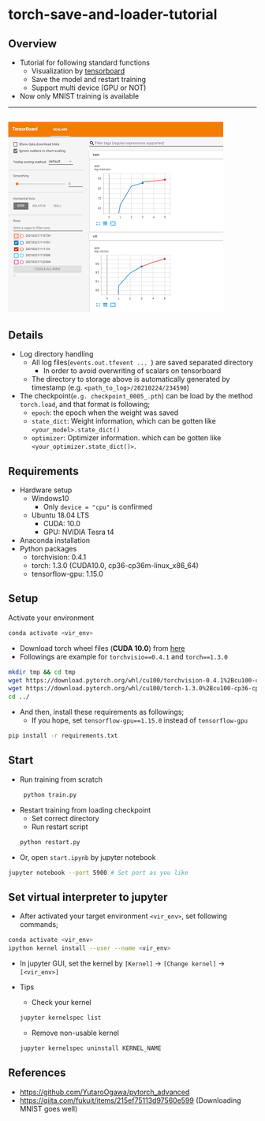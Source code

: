 # torch-save-and-loader-tutorial
## Overview
- Tutorial for following standard functions
    - Visualization by [tensorboard](https://www.tensorflow.org/tensorboard?hl=ja)
    - Save the model and restart training 
    - Support multi device (GPU or NOT)
- Now only MNIST training is available

---
![Visuzlization of training suspension and restart](/readme-doc/tensorboard_img_50p.png)
---

## Details
- Log directory handling
    - All log files(`events.out.tfevent ... `) are saved separated directory
        - In order to avoid overwriting of scalars on tensorboard
    - The directory to storage above is automatically generated by timestamp (e.g. `<path_to_log>/20210224/234590`)
- The checkpoint(`e.g. checkpoint_0005_.pth`) can be load by the method `torch.load`, and that format is following;
    - `epoch`: the epoch when the weight was saved
    - `state_dict`: Weight information, which can be gotten like `<your_model>.state_dict()`
    - `optimizer`: Optimizer information. which can be gotten like `<your_optimizer.state_dict()>`.

## Requirements
- Hardware setup
    - Windows10
        - Only `device = "cpu"` is confirmed 
    - Ubuntu 18.04 LTS
        - CUDA: 10.0
        - GPU: NVIDIA Tesra t4
- Anaconda installation
- Python packages
    - torchvision: 0.4.1
    - torch: 1.3.0 (CUDA10.0, cp36-cp36m-linux_x86_64)
    - tensorflow-gpu: 1.15.0
    
## Setup
Activate your environment
```bash
conda activate <vir_env>
```
- Download torch wheel files (**CUDA 10.0**) from [here](https://download.pytorch.org/whl/cu100/torch_stable.html)
- Followings are example for `torchvisio==0.4.1` and `torch==1.3.0`
```bash
mkdir tmp && cd tmp
wget https://download.pytorch.org/whl/cu100/torchvision-0.4.1%2Bcu100-cp36-cp36m-linux_x86_64.whl
wget https://download.pytorch.org/whl/cu100/torch-1.3.0%2Bcu100-cp36-cp36m-linux_x86_64.whl
cd ../
```
- And then, install these requirements as followings;
    - If you hope, set `tensorflow-gpu==1.15.0` instead of  `tensorflow-gpu`
```bash
pip install -r requirements.txt
```
## Start
- Run training from scratch
    ```bash
     python train.py
    ```
- Restart training from loading checkpoint
    - Set correct directory
    - Run restart script
    ```bash
    python restart.py
    ```
- Or, open `start.ipynb` by jupyter notebook
```bash
jupyter notebook --port 5900 # Set port as you like
```

## Set virtual interpreter to jupyter
- After activated your target environment `<vir_env>`, set following commands;
```bash
conda activate <vir_env>
ipython kernel install --user --name <vir_env>
```
- In jupyter GUI, set the kernel by `[Kernel]` -> `[Change kernel]` -> `[<vir_env>]`

- Tips
    - Check your kernel
    ```bash
    jupyter kernelspec list
    ```
    - Remove non-usable kernel
    ```bash
    jupyter kernelspec uninstall KERNEL_NAME
    ```

## References
- https://github.com/YutaroOgawa/pytorch_advanced
- https://qiita.com/fukuit/items/215ef75113d97560e599 (Downloading MNIST goes well)
